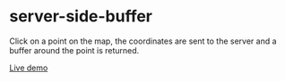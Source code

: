 # server-side-buffer
Click on a point on the map, the coordinates are sent to the server and a buffer around the point is returned. 

[Live demo](https://minimalklient.now.sh/)
